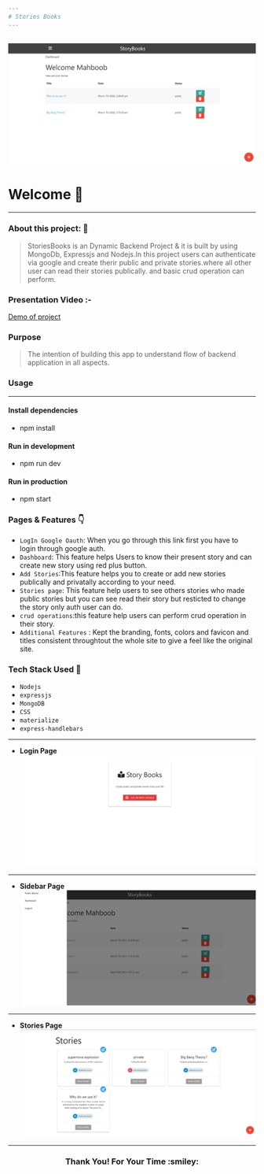 ```yaml
---
# Stories Books
---
```

![SnapChat-Clone](https://github.com/mm-asraf/StoriesBooks/blob/master/screenshots/dashboard.png)
---
# Welcome :wave:
---

### About this project: :raised_hands:

> StoriesBooks is an Dynamic Backend Project & it is built by using MongoDb, Expressjs and Nodejs.In this project users can authenticate via google and create therir public and private stories.where all other user can read their stories publically. and basic crud operation can perform.

### Presentation Video :-
[Demo of project](https://drive.google.com/file/d/1cWPHYElMX_rk6XIlAPgDZ9RoLN_bTDcG/view?usp=sharing)

### Purpose
> The intention of building  this app to understand flow of backend application in all aspects.

### Usage
---
#### Install dependencies
- npm install

#### Run in development
- npm run dev

#### Run in production
- npm start

### Pages & Features :point_down:

- `LogIn Google Oauth`: When you go through this link first you have to login through google auth. 
- `Dashboard`: This feature helps Users to know their present story and can create new story using red plus button.
- `Add Stories`:This feature helps you to create or add new stories publically and privatally according to your need.
- `Stories page`: This feature help users to see others stories who made public stories but you can see read their story but resticted to change the story only auth user can do.
- `crud operations`:this feature help users can perform crud operation in their story. 
- `Additional Features` : Kept the branding, fonts, colors and favicon and titles consistent throughtout the whole site to give a feel like the original site.


### Tech Stack Used :wrench:

- `Nodejs`
- `expressjs`
- `MongoDB`
- `CSS`
- `materialize`
- `express-handlebars`

---
- **Login Page**
![Login Page](https://github.com/mm-asraf/StoriesBooks/blob/master/screenshots/login.png)
---

- **Sidebar Page**
![Sidebar Page](https://github.com/mm-asraf/StoriesBooks/blob/master/screenshots/sidebar.png)
---

- **Stories Page**
![Stories Page](https://github.com/mm-asraf/StoriesBooks/blob/master/screenshots/stories.png)
---

<h3 align="center">Thank You! For Your Time :smiley:</h3>




